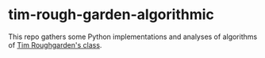 # tim-rough-garden-algorithmic

This repo gathers some Python implementations and analyses of algorithms
of [Tim Roughgarden's class](<https://www.youtube.com/playlist?list=PLXFMmlk03Dt7Q0xr1PIAfriY5623cKiH7V>).
